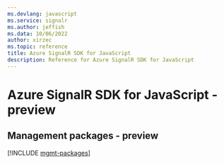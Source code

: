 ```yaml
---
ms.devlang: javascript
ms.service: signalr
ms.author: jeffish
ms.data: 10/06/2022
author: xirzec
ms.topic: reference
title: Azure SignalR SDK for JavaScript
description: Reference for Azure SignalR SDK for JavaScript
---
```

# Azure SignalR SDK for JavaScript - preview

## Management packages - preview
[!INCLUDE [mgmt-packages](signalr-mgmt-index.md)]
